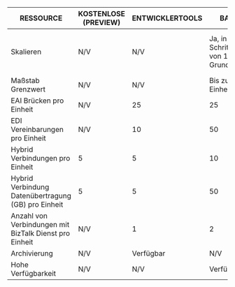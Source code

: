 |RESSOURCE|KOSTENLOSE (PREVIEW)|ENTWICKLERTOOLS|BASIC|STANDARD|PREMIUM|
|---|---|---|---|---|---|
|Skalieren|N/V|N/V|Ja, in Schritten von 1 Grundeinheit |Ja, in Schritten von 1 Standardeinheit |Ja, in Schritten von 1 Premium Einheit |
|Maßstab Grenzwert|N/V|N/V|Bis zu 8 Einheiten |Bis zu 8 Einheiten |Bis zu 8 Einheiten|
|EAI Brücken pro Einheit|N/V|25|25|125|500|
|EDI Vereinbarungen pro Einheit|N/V|10|50|250|1000|
|Hybrid Verbindungen pro Einheit|5|5|10|50|100|
|Hybrid Verbindung Datenübertragung (GB) pro Einheit|5|5|50|250|500|
|Anzahl von Verbindungen mit BizTalk Dienst pro Einheit|N/V|1|2|5|25|
|Archivierung|N/V|Verfügbar|N/V|N/V|Verfügbar|
|Hohe Verfügbarkeit |N/V|N/V|Verfügbar|Verfügbar|Verfügbar|
